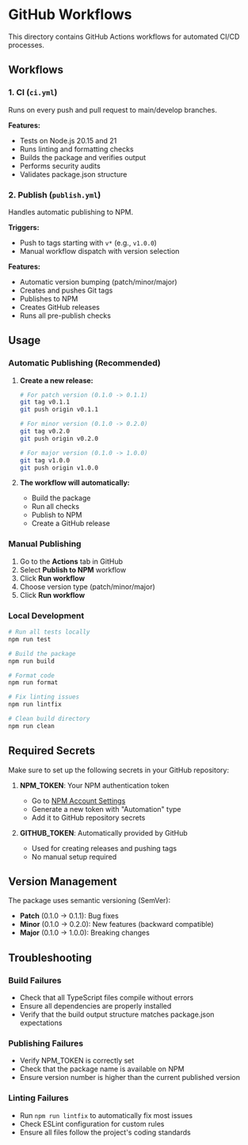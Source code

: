 # GitHub Workflows

This directory contains GitHub Actions workflows for automated CI/CD processes.

## Workflows

### 1. CI (`ci.yml`)

Runs on every push and pull request to main/develop branches.

**Features:**

- Tests on Node.js 20.15 and 21
- Runs linting and formatting checks
- Builds the package and verifies output
- Performs security audits
- Validates package.json structure

### 2. Publish (`publish.yml`)

Handles automatic publishing to NPM.

**Triggers:**

- Push to tags starting with `v*` (e.g., `v1.0.0`)
- Manual workflow dispatch with version selection

**Features:**

- Automatic version bumping (patch/minor/major)
- Creates and pushes Git tags
- Publishes to NPM
- Creates GitHub releases
- Runs all pre-publish checks

## Usage

### Automatic Publishing (Recommended)

1. **Create a new release:**

   ```bash
   # For patch version (0.1.0 -> 0.1.1)
   git tag v0.1.1
   git push origin v0.1.1
   
   # For minor version (0.1.0 -> 0.2.0)
   git tag v0.2.0
   git push origin v0.2.0
   
   # For major version (0.1.0 -> 1.0.0)
   git tag v1.0.0
   git push origin v1.0.0
   ```

2. **The workflow will automatically:**
   - Build the package
   - Run all checks
   - Publish to NPM
   - Create a GitHub release

### Manual Publishing

1. Go to the **Actions** tab in GitHub
2. Select **Publish to NPM** workflow
3. Click **Run workflow**
4. Choose version type (patch/minor/major)
5. Click **Run workflow**

### Local Development

```bash
# Run all tests locally
npm run test

# Build the package
npm run build

# Format code
npm run format

# Fix linting issues
npm run lintfix

# Clean build directory
npm run clean
```

## Required Secrets

Make sure to set up the following secrets in your GitHub repository:

1. **NPM_TOKEN**: Your NPM authentication token
   - Go to [NPM Account Settings](https://www.npmjs.com/settings/tokens)
   - Generate a new token with "Automation" type
   - Add it to GitHub repository secrets

2. **GITHUB_TOKEN**: Automatically provided by GitHub
   - Used for creating releases and pushing tags
   - No manual setup required

## Version Management

The package uses semantic versioning (SemVer):

- **Patch** (0.1.0 → 0.1.1): Bug fixes
- **Minor** (0.1.0 → 0.2.0): New features (backward compatible)
- **Major** (0.1.0 → 1.0.0): Breaking changes

## Troubleshooting

### Build Failures

- Check that all TypeScript files compile without errors
- Ensure all dependencies are properly installed
- Verify that the build output structure matches package.json expectations

### Publishing Failures

- Verify NPM_TOKEN is correctly set
- Check that the package name is available on NPM
- Ensure version number is higher than the current published version

### Linting Failures

- Run `npm run lintfix` to automatically fix most issues
- Check ESLint configuration for custom rules
- Ensure all files follow the project's coding standards
